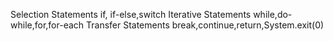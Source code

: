 Selection Statements
    if, if-else,switch
Iterative Statements
    while,do-while,for,for-each
Transfer Statements
    break,continue,return,System.exit(0)

